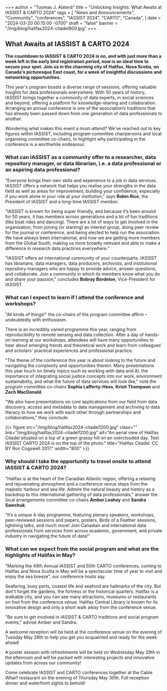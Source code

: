 +++
author = "Tuomas J. Alaterä"
title = "Unlocking Insights: What Awaits at IASSIST & CARTO 2024"
tags = [ "News and Announcements", "Community", "conferences", "IASSIST 2024", "CARTO", "Canada", ]
date = "2024-03-20 00:15:00 -0700"
draft = "false"
banner = "/img/blog/halifax2024-citadel800.jpg"
+++
## What Awaits at IASSIST & CARTO 2024

**The countdown to IASSIST & CARTO 2024 is on, and with just more than a week left in the early bird registration period, now is an ideal time to secure your spot. Join us in the charming city of Halifax, Nova Scotia, on Canada's picturesque East coast, for a week of insightful discussions and networking opportunities.**

This year's program boasts a diverse range of sessions, offering valuable insights for data professionals everywhere. With 50 years of history, IASSIST brings together a community of data experts, in social sciences and beyond, offering a platform for knowledge-sharing and collaboration. Arranging an annual conference is one of the association’s traditions that has already been passed down from one generation of data professionals to another.

Wondering what makes this event a must-attend? We've reached out to key figures within IASSIST, including program committee chairpersons and local organising committee co-chairs, to highlight why participating in the conference is a worthwhile endeavour.

### What can IASSIST as a community offer to a researcher, data repository manager, or data librarian, i.e. a data professional or an aspiring data professional?

"Everyone brings their own skills and experience to a job in data services. IASSIST offers a network that helps you realise your strengths in the data field as well as areas for improvement, building your confidence, especially if you work alone in your role at your institution," says **Robin Rice**, the President of IASSIST and a long-time IASSIST member.

"IASSIST is known for being super friendly, and because it’s been around for 50 years, it has members across generations and a lot of fun traditions (like boat rides and dancing). There are a lot of ways to get involved in the organisation, from joining (or starting) an interest group, doing peer review for the journal or conference, and being elected to help run the association. We have always been international, and now we are getting more members from the Global South, making us more broadly relevant and able to make a difference in research data practices everywhere."  

"IASSIST offers an international community of your counterparts. IASSIST has librarians, data managers, data producers, archivists, and institutional repository managers who are happy to provide advice, answer questions, and collaborate. Join a community in which its members know what you do and share your passion," concludes **Bobray Bordelon**, Vice-President for IASSIST. 

### What can I expect to learn if I attend the conference and workshops?

"All kinds of things!" the co-chairs of the program committee affirm – undoubtedly with enthusiasm.

There is an incredibly varied programme this year, ranging from reproducibility to remote sensing and data collection. After a day of hands-on learning at our workshops, attendees will have many opportunities to hear about emerging trends and theoretical work and learn from colleagues’ and scholars' practical experiences and professional practice.

"The theme of the conference this year is about looking to the future and navigating the complexity and opportunities therein. Many presentations this year touch on timely topics such as working with data and AI, the importance of integrating social justice concepts into our work, environment sustainability, and what the future of data services will look like," note the program committee co-chairs **Sophia Lafferty-Hess**, **Kristi Thompson** and **Zach MacDonald**.

"We also have presentations on core applications from our field from data discovery, access and metadata to data management and archiving to data literacy to how we work with each other through partnerships and collaborations," they conclude. 

{{< figure src="/img/blog/halifax2024-citadel1200.jpg" class="" link="/img/blog/halifax2024-citadel1200.jpg" alt="An aerial view of Halifax Citadel situated on a top of a green grassy hill on an overclouded day. Text IASSIST CARTO 2024 is on the top of the photo." title="Halifax Citadel. CC BY Ron Cogswell 2017." width="800" >}}

### Why should I take the opportunity to travel onsite to attend IASSIST & CARTO 2024? 

"Halifax is at the heart of the Canadian Atlantic region, offering a relaxing and rejuvenating atmosphere and a conference venue steps from the majestic harbour and sea life. Admire the natural beauty and history as a backdrop to this international gathering of data professionals," answer the local arrangements committee co-chairs **Amber Leahey** and **Sandra Sawchuk**.

"It’s a unique 4-day programme, featuring plenary speakers, workshops, peer-reviewed sessions and papers, posters, Birds of a Feather sessions, lightning talks, and much more! Join Canadian and international data professionals from services from across academic, government, and private industry in navigating the future of data!"

### What can we expect from the social program and what are the highlights of Halifax in May? 

"Marking the 49th Annual IASSIST and 50th CARTO conferences, coming to Halifax and Nova Scotia in May will be a spectacular time of year to visit and enjoy the sea breeze", our conference hosts say. 

Seafaring, busy ports, coastal life and seafood are hallmarks of the city. But don't forget the gardens, the fortress or the historical quarters. Halifax is a walkable city, and you can see many attractions, museums or restaurants on foot from the conference venue. Halifax Central Library is known for its innovative design and only a short walk away from the conference venue.

"Be sure to get involved in IASSIST & CARTO traditions and social program events," advise Amber and Sandra.

A welcome reception will be held at the conference venue on the evening of Tuesday May 28th to help you get you acquainted and ready for the week ahead!

A poster session with refreshments will be held on Wednesday May 29th in the afternoon and will be packed with interesting projects and innovative updates from across our community!

Come celebrate IASSIST and CARTO conferences together at the Cable Wharf restaurant on the evening of Thursday May 30th. Full reception dinner and waterfront sights to behold!
